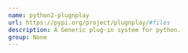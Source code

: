 ```yaml
---
name: python2-plugnplay
url: https://pypi.org/project/plugnplay/#files
description: A Generic plug-in system for python.
group: None
---
```

